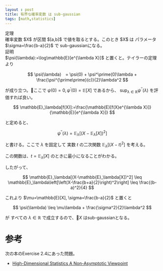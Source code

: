 ```yaml
---
layout : post
title: 有界な確率変数 は sub-gaussian
tags: [math,statistics]
---
```



<div class='theorem'>
<div class='box-title'>定理</div>
確率変数 $X$ が区間 $[a,b]$ で値を取るとする。このとき $X$ は パラメータ $\sigma=\frac{b-a}{2}$ で sub-gaussianになる。
</div>

<div class='proof'>
<div class='box-title'>証明</div>
$\psi(\lambda):=\log\mathbb{E}[e^{\lambda X}]$ と置くと。テイラーの定理より

$$
\psi(\lambda)　= \psi(0) + \psi^\prime(0)\lambda + \frac{\psi^{\prime\prime}(c)}{2}\lambda^2
$$

が成り立つ。ここで $\psi(0)=0, \psi^\prime(0)=\mathbb{E}[X]$ であるから、 $\sup_{\lambda\in\mathbb{R}}\psi^{\prime\prime}(\lambda)$ を評価すれば良い。

$$
\mathbb{E}_\lambda[f(X)]:=\frac{\mathbb{E}[f(X)e^{\lambda X}]}{\mathbb{E}[e^{\lambda X}]}
$$

と定めると、

$$
\psi^{\prime\prime}(\lambda)=\mathbb{E}_\lambda[(X-\mathbb{E}_\lambda[X])^2]
$$

と書ける。ここで $\lambda$ を固定して 実数 $t$ の二次関数 $\mathbb{E}_\lambda[(X-t)^2]$ を考える。

この関数は、$t=\mathbb{E}_\lambda[X]$ のときに最小になることがわかる。

したがって、

$$
\mathbb{E}_\lambda[(X-\mathbb{E}_\lambda[X])^2] \leq \mathbb{E}_\lambda\left[\left(X-\frac{b+a}{2}\right)^2\right]
\leq \frac{(b-a)^2}{4}
$$

これより $\mu=\mathbb{E}[X], \sigma=\frac{b-a}{2}$ と置くと

$$
\psi(\lambda) \leq  \mu\lambda + \frac{\sigma^2}{2}\lambda^2
$$

が すべての $\lambda\in\mathbb{R}$ で成立するので、$X$ はsub-gaussianとなる。

</div>

# 参考
次の本のExercise 2.4にあった問題。

- [High-Dimensional Statistics
A Non-Asymptotic Viewpoint](https://www.cambridge.org/core/books/highdimensional-statistics/8A91ECEEC38F46DAB53E9FF8757C7A4E)

